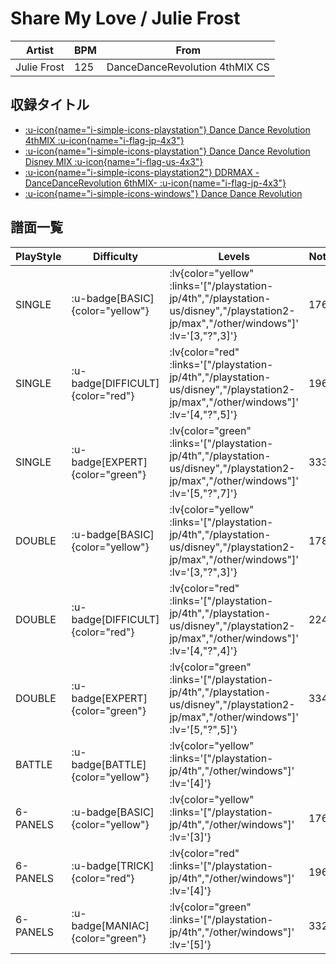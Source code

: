 # Share My Love / Julie Frost

|Artist|BPM|From|
|------|---|----|
|Julie Frost|125|DanceDanceRevolution 4thMIX CS|

## 収録タイトル

- [ :u-icon{name="i-simple-icons-playstation"} Dance Dance Revolution 4thMIX :u-icon{name="i-flag-jp-4x3"} ](/playstation-jp/4th)
- [ :u-icon{name="i-simple-icons-playstation"} Dance Dance Revolution Disney MIX :u-icon{name="i-flag-us-4x3"} ](/playstation-us/disney)
- [ :u-icon{name="i-simple-icons-playstation2"} DDRMAX -DanceDanceRevolution 6thMIX- :u-icon{name="i-flag-jp-4x3"} ](/playstation2-jp/max)
- [ :u-icon{name="i-simple-icons-windows"} Dance Dance Revolution](/other/windows)

## 譜面一覧

|PlayStyle|Difficulty|Levels|Notes|Movie|
|---------|----------|------|-----|-----|
|SINGLE| :u-badge[BASIC]{color="yellow"} | :lv{color="yellow" :links='["/playstation-jp/4th","/playstation-us/disney","/playstation2-jp/max","/other/windows"]' :lv='[3,"?",3]'} |176/0||
|SINGLE| :u-badge[DIFFICULT]{color="red"} | :lv{color="red" :links='["/playstation-jp/4th","/playstation-us/disney","/playstation2-jp/max","/other/windows"]' :lv='[4,"?",5]'} |196/0||
|SINGLE| :u-badge[EXPERT]{color="green"} | :lv{color="green" :links='["/playstation-jp/4th","/playstation-us/disney","/playstation2-jp/max","/other/windows"]' :lv='[5,"?",7]'} |333/0||
|DOUBLE| :u-badge[BASIC]{color="yellow"} | :lv{color="yellow" :links='["/playstation-jp/4th","/playstation-us/disney","/playstation2-jp/max","/other/windows"]' :lv='[3,"?",3]'} |178/0||
|DOUBLE| :u-badge[DIFFICULT]{color="red"} | :lv{color="red" :links='["/playstation-jp/4th","/playstation-us/disney","/playstation2-jp/max","/other/windows"]' :lv='[4,"?",4]'} |224/0||
|DOUBLE| :u-badge[EXPERT]{color="green"} | :lv{color="green" :links='["/playstation-jp/4th","/playstation-us/disney","/playstation2-jp/max","/other/windows"]' :lv='[5,"?",5]'} |334/0||
|BATTLE| :u-badge[BATTLE]{color="yellow"} | :lv{color="yellow" :links='["/playstation-jp/4th","/other/windows"]' :lv='[4]'} |||
|6-PANELS| :u-badge[BASIC]{color="yellow"} | :lv{color="yellow" :links='["/playstation-jp/4th","/other/windows"]' :lv='[3]'} |176/0||
|6-PANELS| :u-badge[TRICK]{color="red"} | :lv{color="red" :links='["/playstation-jp/4th","/other/windows"]' :lv='[4]'} |196/0||
|6-PANELS| :u-badge[MANIAC]{color="green"} | :lv{color="green" :links='["/playstation-jp/4th","/other/windows"]' :lv='[5]'} |332/0||
